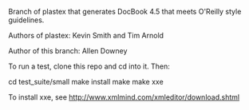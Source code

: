 Branch of plastex that generates DocBook 4.5 that meets O'Reilly
style guidelines.

Authors of plastex: Kevin Smith and Tim Arnold

Author of this branch: Allen Downey


To run a test, clone this repo and cd into it.  Then:

cd test_suite/small
make install
make
make xxe


To install xxe, see http://www.xmlmind.com/xmleditor/download.shtml
